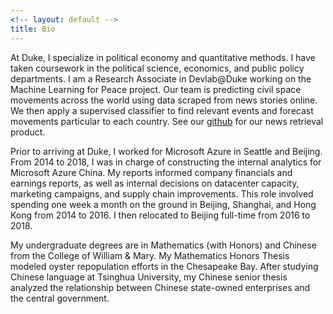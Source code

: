 ```yaml
---
<!-- layout: default -->
title: Bio
---
```


<!-- ## Bio -->

At Duke, I specialize in political economy and quantitative methods. I have taken coursework in the political science, economics, and public policy departments. I am a Research Associate in Devlab@Duke working on the Machine Learning for Peace project. Our team is predicting civil space movements across the world using data scraped from news stories online. We then apply a supervised classifier to find relevant events and forecast movements particular to each country. See our [github](https://github.com/ssdorsey/news-please) for our news retrieval product.

Prior to arriving at Duke, I worked for Microsoft Azure in Seattle and Beijing. From 2014 to 2018, I was in charge of constructing the internal analytics for Microsoft Azure China. My reports informed company financials and earnings reports, as well as internal decisions on datacenter capacity, marketing campaigns, and supply chain improvements. This role involved spending one week a month on the ground in Beijing, Shanghai, and Hong Kong from 2014 to 2016. I then relocated to Beijing full-time from 2016 to 2018.

My undergraduate degrees are in Mathematics (with Honors) and Chinese from the College of William & Mary. My Mathematics Honors Thesis modeled oyster repopulation efforts in the Chesapeake Bay. After studying Chinese language at Tsinghua University, my Chinese senior thesis analyzed the relationship between Chinese state-owned enterprises and the central government.
